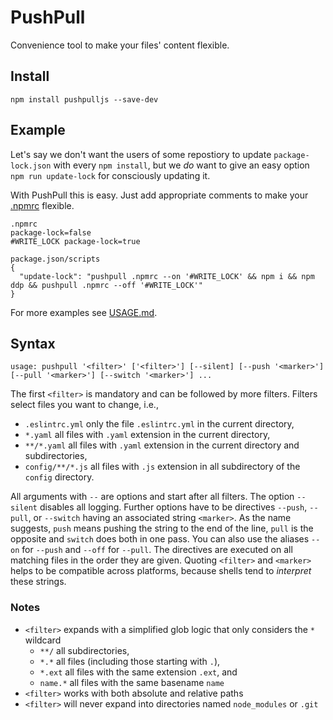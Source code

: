 # PushPull
Convenience tool to make your files' content flexible.

## Install
```
npm install pushpulljs --save-dev
```

## Example
Let's say we don't want the users of some repostiory to update `package-lock.json` with every `npm install`, but we _do_ want to give an easy option `npm run update-lock` for consciously updating it.

With PushPull this is easy. Just add appropriate comments to make your [.npmrc](./.npmrc) flexible.
```
.npmrc
package-lock=false
#WRITE_LOCK package-lock=true

package.json/scripts
{
  "update-lock": "pushpull .npmrc --on '#WRITE_LOCK' && npm i && npm ddp && pushpull .npmrc --off '#WRITE_LOCK'"
}
```

For more examples see [USAGE.md](./USAGE.md).

## Syntax
```
usage: pushpull '<filter>' ['<filter>'] [--silent] [--push '<marker>'] [--pull '<marker>'] [--switch '<marker>'] ...
```
The first `<filter>` is mandatory and can be followed by more filters. Filters select files you want to change, i.e., 
* `.eslintrc.yml` only the file `.eslintrc.yml` in the current directory,
* `*.yaml` all files with `.yaml` extension in the current directory,
* `**/*.yaml` all files with `.yaml` extension in the current directory and subdirectories,
* `config/**/*.js` all files with `.js` extension in all subdirectory of the `config` directory.

All arguments with `--` are options and start after all filters. The option `--silent` disables all logging. Further options have to be directives `--push`, `--pull`, or `--switch` having an associated string `<marker>`. As the name suggests, `push` means pushing the string to the end of the line, `pull` is the opposite and `switch` does both in one pass. You can also use the aliases `--on` for `--push` and `--off` for `--pull`. The directives are executed on all matching files in the order they are given. Quoting `<filter>` and `<marker>` helps to be compatible across platforms, because shells tend to _interpret_ these strings.

### Notes
* `<filter>` expands with a simplified glob logic that only considers the `*` wildcard
  * `**/` all subdirectories,
  * `*.*` all files (including those starting with `.`),
  * `*.ext` all files with the same extension `.ext`, and
  * `name.*` all files with the same basename `name`
* `<filter>` works with both absolute and relative paths
* `<filter>` will never expand into directories named `node_modules` or `.git`
